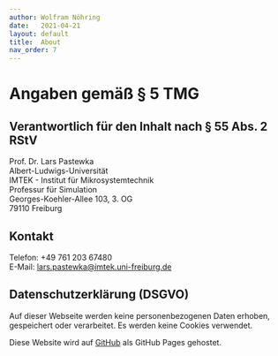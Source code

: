 ```yaml
---
author: Wolfram Nöhring
date:   2021-04-21
layout: default
title:  About
nav_order: 7
---
```

Angaben gemäß § 5 TMG
=====================

Verantwortlich für den Inhalt nach § 55 Abs. 2 RStV
---------------------------------------------------

Prof. Dr. Lars Pastewka <br>
Albert-Ludwigs-Universität <br>
IMTEK - Institut für Mikrosystemtechnik <br>
Professur für Simulation <br>
Georges-Koehler-Allee 103, 3. OG <br>
79110 Freiburg

Kontakt
-------

Telefon: +49 761 203 67480 <br>
E-Mail: lars.pastewka@imtek.uni-freiburg.de

Datenschutzerklärung (DSGVO)
----------------------------

Auf dieser Webseite werden keine personenbezogenen Daten erhoben, gespeichert oder
verarbeitet. Es werden keine Cookies verwendet. 

Diese Website wird auf [GitHub] als GitHub Pages gehostet.

[GitHub]: https://www.github.com/
